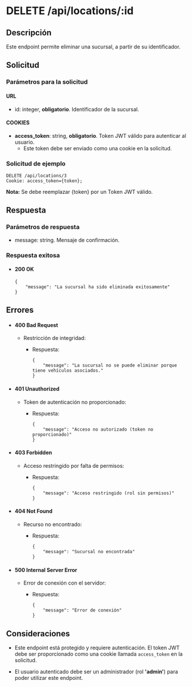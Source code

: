 # DELETE /api/locations/:id

## Descripción

Este endpoint permite eliminar una sucursal, a partir de su identificador.

## Solicitud

### Parámetros para la solicitud

#### URL

- id: integer, **obligatorio**. Identificador de la sucursal.

#### COOKIES

- **access_token**: string, **obligatorio**. Token JWT válido para autenticar al usuario.
  - Este token debe ser enviado como una cookie en la solicitud.

### Solicitud de ejemplo

```
DELETE /api/locations/3
Cookie: access_token={token};
```

**Nota:** Se debe reemplazar {token} por un Token JWT válido.

## Respuesta

### Parámetros de respuesta

- message: string. Mensaje de confirmación.

### Respuesta exitosa

- #### 200 OK

  ```
  {
      "message": "La sucursal ha sido eliminada exitosamente"
  }
  ```

## Errores

- #### 400 Bad Request

  - Restricción de integridad:

    - Respuesta:

      ```
      {
          "message": "La sucursal no se puede eliminar porque tiene vehículos asociados."
      }
      ```

- #### 401 Unauthorized

  - Token de autenticación no proporcionado:

    - Respuesta:

      ```
      {
          "message": "Acceso no autorizado (token no proporcionado)"
      }
      ```

- #### 403 Forbidden

  - Acceso restringido por falta de permisos:

    - Respuesta:

      ```
      {
          "message": "Acceso restringido (rol sin permisos)"
      }
      ```

- #### 404 Not Found

  - Recurso no encontrado:

    - Respuesta:

      ```
      {
          "message": "Sucursal no encontrada"
      }
      ```

- #### 500 Internal Server Error

  - Error de conexión con el servidor:

    - Respuesta:

      ```
      {
          "message": "Error de conexión"
      }
      ```

## Consideraciones

- Este endpoint está protegido y requiere autenticación. El token JWT debe ser proporcionado como una cookie llamada `access_token` en la solicitud.

- El usuario autenticado debe ser un administrador (rol **'admin'**) para poder utilizar este endpoint.
